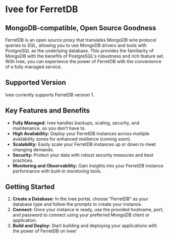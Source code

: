 # Ivee for FerretDB

## MongoDB-compatible, Open Source Goodness

FerretDB is an open source proxy that translates MongoDB wire protocol queries to SQL, 
allowing you to use MongoDB drivers and tools with PostgreSQL as the underlying database. 
This provides the familiarity of MongoDB with the benefits of PostgreSQL's robustness and rich feature set. 
With Ivee, you can experience the power of FerretDB with the convenience of a fully managed service.

## Supported Version

Ivee currently supports FerretDB version 1.

## Key Features and Benefits

* **Fully Managed:** Ivee handles backups, scaling, security, and maintenance, so you don't have to.
* **High Availability:** Deploy your FerretDB instances across multiple availability zones for enhanced resilience (coming soon).
* **Scalability:** Easily scale your FerretDB instances up or down to meet changing demands.
* **Security:** Protect your data with robust security measures and best practices.
* **Monitoring and Observability:** Gain insights into your FerretDB instance performance with built-in monitoring tools.

## Getting Started

1. **Create a Database:** In the Ivee portal, choose "FerretDB" as your database type and follow the prompts to create your instance.
2. **Connect:** Once your instance is ready, use the provided hostname, port, and password to connect using your preferred MongoDB client or application.
3. **Build and Deploy:** Start building and deploying your applications with the power of FerretDB on Ivee!
